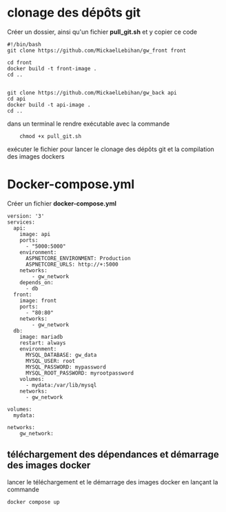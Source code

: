 # clonage des dépôts git

Créer un dossier, ainsi qu'un fichier **pull_git.sh** et y copier ce code  

	#!/bin/bash
	git clone https://github.com/MickaelLebihan/gw_front front

	cd front
	docker build -t front-image .
	cd ..


	git clone https://github.com/MickaelLebihan/gw_back api
	cd api
	docker build -t api-image .
	cd ..
	
dans un terminal le rendre exécutable avec la commande

		chmod +x pull_git.sh

exécuter le fichier pour lancer le clonage des dépôts git et la compilation des images dockers

    

# Docker-compose.yml
Créer un fichier **docker-compose.yml**

	version: '3'
	services:
	  api:
	    image: api
	    ports:
	      - "5000:5000"
	    environment:
	      ASPNETCORE_ENVIRONMENT: Production
	      ASPNETCORE_URLS: http://+:5000
	    networks:
	        - gw_network
	    depends_on:
	      - db
	  front:
	    image: front
	    ports:
	      - "80:80"
	    networks:
	        - gw_network
	  db:
	    image: mariadb
	    restart: always
	    environment:
	      MYSQL_DATABASE: gw_data
	      MYSQL_USER: root
	      MYSQL_PASSWORD: mypassword
	      MYSQL_ROOT_PASSWORD: myrootpassword
	    volumes:
	      - mydata:/var/lib/mysql
	    networks:
	      - gw_network

	volumes:
	  mydata:

	networks:
	    gw_network:

## téléchargement des dépendances et démarrage des images docker

lancer le téléchargement et le démarrage des images docker en lançant la commande

	docker compose up
